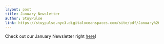 ```yaml
---
layout: post
title: January Newsletter
author: StuyPulse
link: https://stuypulse.nyc3.digitaloceanspaces.com/site/pdf/January%20Newsletter%202022.pdf
---
```

Check out our January Newsletter right [here](https://stuypulse.nyc3.digitaloceanspaces.com/site/pdf/January%20Newsletter%202022.pdf  )!
